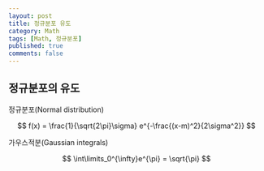 ```yaml
---
layout: post
title: 정규분포 유도
category: Math
tags: [Math, 정규분포]
published: true
comments: false
---
```


정규분포의 유도
-------------

정규분포(Normal distribution)  
<div style="text-align:center"><p>$$ f(x) = \frac{1}{\sqrt{2\pi}\sigma} e^{-\frac{(x-m)^2}{2\sigma^2}} $$</p></div>

가우스적분(Gaussian integrals)
<div style="text-align:center"><p>$$ \int\limits_0^{\infty}e^{\pi} = \sqrt{\pi} $$</p></div>

